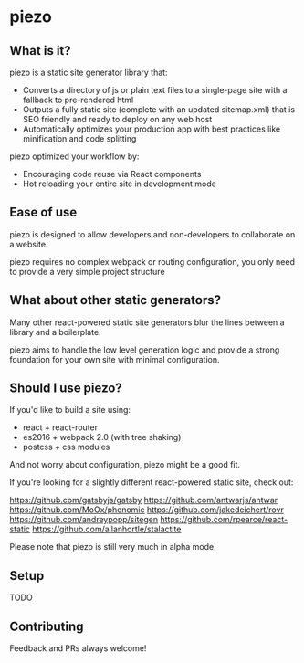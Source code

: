 # piezo

## What is it?

piezo is a static site generator library that:

* Converts a directory of js or plain text files to a single-page site with a fallback to pre-rendered html
* Outputs a fully static site (complete with an updated sitemap.xml) that is SEO friendly and ready to deploy on any web host
* Automatically optimizes your production app with best practices like minification and code splitting

piezo optimized your workflow by:

* Encouraging code reuse via React components
* Hot reloading your entire site in development mode

## Ease of use

piezo is designed to allow developers and non-developers to collaborate on a website.

piezo requires no complex webpack or routing configuration, you only need to provide a very simple project structure

## What about other static generators?

Many other react-powered static site generators blur the lines between a library and a boilerplate.

piezo aims to handle the low level generation logic and provide a strong foundation for your own site with minimal configuration.

## Should I use piezo?

If you'd like to build a site using:

* react + react-router
* es2016 + webpack 2.0 (with tree shaking)
* postcss + css modules

And not worry about configuration, piezo might be a good fit.

If you're looking for a slightly different react-powered static site, check out:

https://github.com/gatsbyjs/gatsby
https://github.com/antwarjs/antwar
https://github.com/MoOx/phenomic
https://github.com/jakedeichert/rovr
https://github.com/andreypopp/sitegen
https://github.com/rpearce/react-static
https://github.com/allanhortle/stalactite

Please note that piezo is still very much in alpha mode.

## Setup

TODO

## Contributing

Feedback and PRs always welcome!
